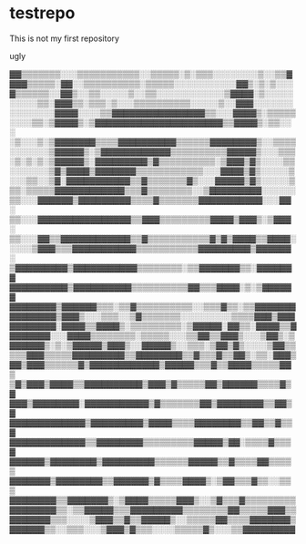 # testrepo

This is not my first repository

ugly

▓▓▒▒▒▒▒▒▒░░░▒▒▒▒▒▒▒▒▒▒▒░░▒▒▒▒▒░▒░▒▒▒░░░░░░░░▒░░▒▒▓\
▓▓▓▒▒▒▒▒░▓▓░░▒▒▒▒▒▒▒▒▒▒░▒▒▒▒▒░░░░░░░░░░░▓▓▒░▒░▒░░░\
▓▒▒▒▒▒▒░░▓▓▒░░▒▒░░░░░▒░░▒▒░░░░░░░░░░░░▒▓▓▓▓░▒░░░░░\
░░░░░▒▒░▓▓▓▒▒░▒▒▒░▒░░░▒▒▒▒▒▒▒▒▒▒░░░░░▒░░▓▓▓░░░░░░░\
░░░░░░░░▓▓▓▓░░░░▒▒▓▓▓▓▓▓▓▓▓▓▓▓▓▓▓▓▒▒░░░▓▓▓▓▒░▒▒▒▒▒\
░░░░▒▒░▒▓▓▓▓▒░▒▓▓▓▓▓▓▓▓▓▓▓▓▓▓▓▓▓▓▓▓▓▓▒▒▓▓▓▓▒░▒▒░░░\
░▒░░░▒░▒▓▓▓▓▓▓▓▒▒▒▒▓▓▓▓▓▓▓▓▓▓▒▒▒▒▒▒▓▓▓▓▓▓▓▓▒░░▒▒▒▒\
░░░░░░░▒▓▓▓▓▓▒░▒▓▓▓▓▓▓▓▓▓▓▓▓▒▒▒▒▒▒▒▒▒▒▓▓▓▓▓▒░░░▒▒▒\
░▒░▒░▒░▒▓▓▓▓▓▒░▓▓▓▓▓▓▓▓▓▒▓▒▒▒▒▒▒▒▒▒▒░▒▓▓▓▒▓▒░░░░▒▒\
░░░░░░░▒▓▒▓▓▓▓▒▓▓▓▓▓▓▓▒▒▒▒▒▒▒▒▒▒▒▒░░░▓▓▓▓▒▓▒░░░░░▒\
░░░▒▒░░▒▓░▓▓▓▓▓▓▓▓▓▓▓▒▒▓▒▒▒▒▒▒▒▓▒░░░▓▓▓▓▓▒▓▒░░░░░▒\
▒▒░▒▒▒▒▒▓▓▓▓▓▓▓▓▓▓▓▓▒▒▒▓▒▒▒▒▒▒▒▒░░▒▓▓▓▓▓▓▓▓▓░░░░░░\
▒▒░░░▓▓▓▓▓▓▒▓▓▓▓▓▓▓▓▓▒▒▒▒▓▒▒▒▒▒▒▒▓▓▓▓▓▓▓▓▓▓▓░░░▓▓░\
▒▒░░░▓▓▓▓▓▓▓▓▓▓▓▓▓▓▓▓▒▒▓▓▓▒▒▒▒▒▒▒▒▒▓▓▓▓▒▓▓▓▒░▒▓▓▓░\
▒▒░░░▓▓▒▒▓▓▓▓▓▓▓▓▓▓▓▓▒▒▓▒▒▒▒▒▒▒▒▒▒▒▓▒▓▒▓▓▓▓▒▒▓▓▓▓░\
░░░░▒▓▓▓▒▒▒▓▓▓▓▓▓▓▓▓▓▓▒▒▒▒▒▒▒▒▒▒▒▓▓▓▓▓▓▓▓▓▒▓▓▓▓▓▓░\
▒▓▓▓▓▓▓▓▓▓▒▓▓▓▓▓▓▓▓▓▓▓▒▒▒▒▒▒▒▒░▒▒▓▓▓▓▓▓▓▒▒░▓▓▓▓▓▓▓\
▓▓▓▓▓▓▓▓▓▓▒▓▓▓▓▓▓▓▓▓▓▒▒▒▒▒▒▒▒▒▒▓▓▒▒▒▓▓▓▓░▒░▒▓▓▓▓▓▓\
▓▓▓▓▓▓▓▓▒▓▓▓▓▓▓▒▒▒░▒▒▓▒▒▒▒▒▒▒▒▒▒░░▒▒▒▓▒▒░▒▒▓▓▓▓▓▓▓\
▓▓▓▓▓▓▓▓▒▓▓▓▒░░░▒▒▒░░▒▓▒▒▒▒▒▒▒░░░░░░░░░▒▒▒▒▓▓▓▒▓▓▓\
▓▓▓▓▓▓▓▓░▓▓▓▓▒▒▓▓▓▓▒░▒▒▒▒▒▒▒▒▒░▒▓▓▓▓▓░▓▓▒▒░▓▓▓▓▒▒▓\
▓▓▓▓▓▓▓░░░▓▓▓▓▒▒▒▒▒▒▒▒░▒▒▒▒▒░░░▒▒▓▓▒▒▓▓▓▒░░░▒▓▓▒░▒\
▓▓▓▓▓▓▒░▒░▒▓▓▓▓▓▒▓▓▓▒░░▓▓▓▓▓▒░░▒▒▒░▒▓▓▒▓▒░░░░▒▓▓▒▒\
▒▒▒▓▓▓▒▒▒▒▒▓▓▓▓▓▓▓▓▓▒▒▓▓▓▓▓▓▓▓▒▒▓▒▒▒▓▒▒▓▓▒░▒▒░▓▓▓▒\
▓▓▒▓▓▓▒▒▒▒▒▒▓▒▓▓▓▓▓▓▓▓▓▓▓▓▒▓▓▓▓▓▒▒▒▓▒▒▓▓▓▓▒▒▒▒▒▓▓▒\
▒▓▒▓▓▓▒▓▓▓▓▒▒▓▓▓▓▓▓▓▓▓▓▒▓▓▓▒▓▒▒▒▒▒▓▓▒▓▓▓▓▓▓▒▒▒▒▓▒▓\
▓▓▓▒▓▓▓▓▓▓▓▓░▓▓▓▓▓▓▓▓▓▓▓▒▓▒▒▒▒▒▒▒▓▓▒▓▓▓▓▓▓▓▓▒▒▓▓▒▓\
▓▓▓▓▓▓▓▓▓▓▓▓▓▒▓▓▓▓▓▓▓▓▓▒▓▓▓▓▒▒▒▒▓▓▓▓▓▓▓▓▒▒▓▓▒▒▓▒▒▓\
▓▓▓▓▓▓▓▓▓▓▓▓▓▒▒▓▓▓▓▓▓▓▓▒▒▒▒▒▒▒▒▒▓▓▓▓▓▒▓▓░▒▒▒▒▓▒▒▒▓\
▓▓▓▓▓▓▒▓▓▓▓▓▓▓▓▒▓▓▓▓▓▓▓▓▓▒▒▒▒▒▒▓▓▓▓▓▒▒▓▒▒▒▒▓▓▒▒▒▒▒\
▓▓▓▓▓▓▓▒▓▓▓▓▓▓▓▓▒▒▓▓▓▓▓▓▒▓▒▒▒▒▓▓▓▓▒░▒▓▓▒▒▒▓▒▒░░▒▒▒\
▓▓▓▓▓▓▓▓▒▒▓▓▓▓▓▓▓▒░▒▓▓▓▓▒▒▒▒▒▓▓▓▒░░▒▓▒▒▒▓▒▒▒▒▒▒▒▒▒\
▓▓▓▓▓▓▓▓▒▒░▒▒▓▓▓▓▓▒▒▒▓▓▓▓▓▓▓▓▓▒▒▒▒▒▒▒▒▓▓▒▒▒▒▒▓▓▓▒▒\
▓▓▓▓▓▓▓▒▒▒░░░░▒▓▓▓▒▒▓▒▒▓▓▓▓▓▒░░▒▒▒▒▒▓▓▒▒▒▒▓▓▓▓▓▓▓▒\
▓▓▓▓▓▓▒▒░░▒▒▒░░░▒▓▓▓▒▓▒▒▒░░░░▒▒▒▒▒▓▒░░░▒▒▓▓▓▓▓▓▓▓▓
